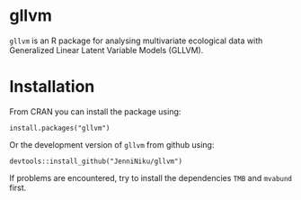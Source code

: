 # gllvm

`gllvm` is an R package for analysing multivariate ecological data with Generalized Linear Latent Variable Models (GLLVM).


# Installation

From CRAN you can install the package using:
```
install.packages("gllvm")
```
Or the development version of `gllvm` from github using:
```
devtools::install_github("JenniNiku/gllvm")
```
If problems are encountered, try to install the dependencies `TMB` and `mvabund` first.
